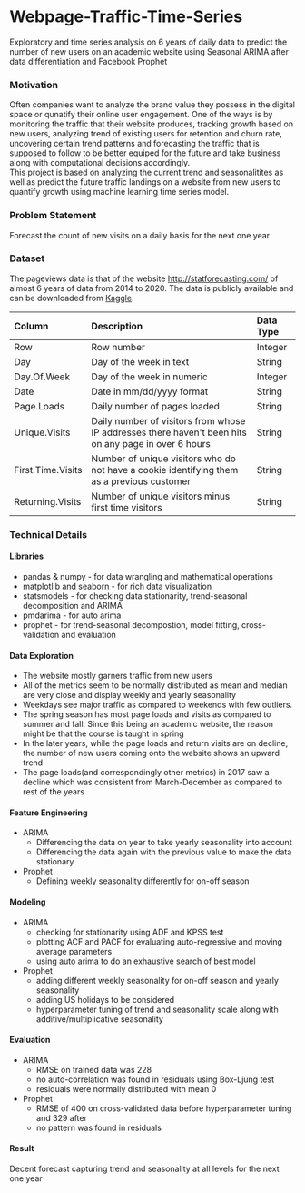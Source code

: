 # Webpage-Traffic-Time-Series
 Exploratory and time series analysis on 6 years of daily data to predict the number of new users on an academic website using Seasonal ARIMA after data differentiation and Facebook Prophet

### Motivation
Often companies want to analyze the brand value they possess in the digital space or qunatify their online user engagement. One of the ways is by monitoring the traffic that their website produces, tracking growth based on new users, analyzing trend of existing users for retention and churn rate, uncovering certain trend patterns and forecasting the traffic that is supposed to follow to be better equiped for the future and take business along with computational decisions accordingly.<br>
This project is based on analyzing the current trend and seasonalitites as well as predict the future traffic landings on a website from new users to quantify growth using machine learning time series model.

### Problem Statement
Forecast the count of new visits on a daily basis for the next one year

### Dataset
The pageviews data is that of the website http://statforecasting.com/ of almost 6 years of data from 2014 to 2020. The data is publicly available and can be downloaded from [Kaggle](https://www.kaggle.com/bobnau/daily-website-visitors).

| Column            | Description                | Data Type |
|:---               |:---                        |:----------|
| Row               | Row number                 | Integer   |
| Day               | Day of the week in text    | String    |
| Day.Of.Week       | Day of the week in numeric | Integer   | 
| Date              | Date in mm/dd/yyyy format  | String    | 
| Page.Loads        | Daily number of pages loaded  | String    | 
| Unique.Visits     | Daily number of visitors from whose IP addresses there haven't been hits on any page in over 6 hours  | String    | 
| First.Time.Visits | Number of unique visitors who do not have a cookie identifying them as a previous customer  | String    | 
| Returning.Visits  | Number of unique visitors minus first time visitors  | String    | 

### Technical Details

#### Libraries
* pandas & numpy - for data wrangling and mathematical operations
* matplotlib and seaborn - for rich data visualization
* statsmodels - for checking data stationarity, trend-seasonal decomposition and ARIMA
* pmdarima - for auto arima
* prophet - for trend-seasonal decompostion, model fitting, cross-validation and evaluation

#### Data Exploration
* The website mostly garners traffic from new users
* All of the metrics seem to be normally distributed as mean and median are very close and display weekly and yearly seasonality
* Weekdays see major traffic as compared to weekends with few outliers.
* The spring season has most page loads and visits as compared to summer and fall. Since this being an academic website, the reason might be that the course is taught in spring
* In the later years, while the page loads and return visits are on decline, the number of new users coming onto the website shows an upward trend
* The page loads(and correspondingly other metrics) in 2017 saw a decline which was consistent from March-December as compared to rest of the years

#### Feature Engineering
* ARIMA
  * Differencing the data on year to take yearly seasonality into account
  * Differencing the data again with the previous value to make the data stationary
* Prophet
  * Defining weekly seasonality differently for on-off season

#### Modeling
* ARIMA
  * checking for stationarity using ADF and KPSS test
  * plotting ACF and PACF for evaluating auto-regressive and moving average parameters
  * using auto arima to do an exhaustive search of best model
* Prophet
  * adding different weekly seasonality for on-off season and yearly seasonality
  * adding US holidays to be considered
  * hyperparameter tuning of trend and seasonality scale along with additive/multiplicative seasonality

#### Evaluation
* ARIMA
  * RMSE on trained data was 228
  * no auto-correlation was found in residuals using Box-Ljung test
  * residuals were normally distributed with mean 0
* Prophet
  * RMSE of 400 on cross-validated data before hyperparameter tuning and 329 after
  * no pattern was found in residuals

#### Result
Decent forecast capturing trend and seasonality at all levels for the next one year
